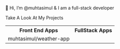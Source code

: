 👋 Hi, I’m @muhtasimul & I am a full-stack developer

Take A Look At My Projects

<table>
  <tr>
    <th>Front End Apps</th>
    <th>FullStack Apps</th>
  </tr>
  <tr>
    <td>
        muhtasimul/weather-app
    </td>
  </tr>
</table>


<!---
muhtasimul/muhtasimul is a ✨ special ✨ repository because its `README.md` (this file) appears on your GitHub profile.
You can click the Preview link to take a look at your changes.

--->
